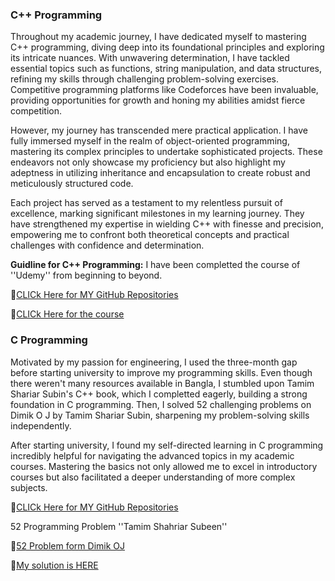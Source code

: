 ### **C++ Programming**
Throughout my academic journey, I have dedicated myself to mastering C++ programming, diving deep into its foundational principles and exploring its intricate nuances. With unwavering determination, I have tackled essential topics such as functions, string manipulation, and data structures, refining my skills through challenging problem-solving exercises. Competitive programming platforms like Codeforces have been invaluable, providing opportunities for growth and honing my abilities amidst fierce competition.

However, my journey has transcended mere practical application. I have fully immersed myself in the realm of object-oriented programming, mastering its complex principles to undertake sophisticated projects. These endeavors not only showcase my proficiency but also highlight my adeptness in utilizing inheritance and encapsulation to create robust and meticulously structured code.

Each project has served as a testament to my relentless pursuit of excellence, marking significant milestones in my learning journey. They have strengthened my expertise in wielding C++ with finesse and precision, empowering me to confront both theoretical concepts and practical challenges with confidence and determination.



**Guidline for C++ Programming:**
I have been completted the course of ''Udemy'' from beginning to beyond.


🔗[CLICk Here for MY GitHub Repositories](https://github.com/Nusrat008/C-plus-plus-Programming-basic-to-Intermediate)

🔗[CLICk Here for the course](https://drive.google.com/drive/folders/1qdH4Gn2p-Ids-UH5u_4TRlkOUphPqdm6?usp=sharing)

### **C Programming**

Motivated by my passion for engineering, I used the three-month gap before starting university to improve my programming skills. Even though there weren't many resources available in Bangla, I stumbled upon Tamim Shariar Subin's C++ book, which I completted eagerly, building a strong foundation in C programming. Then, I solved 52 challenging problems on Dimik O J by Tamim Shariar Subin, sharpening my problem-solving skills independently.

After starting university, I found my self-directed learning in C programming incredibly helpful for navigating the advanced topics in my academic courses. Mastering the basics not only allowed me to excel in introductory courses but also facilitated a deeper understanding of more complex subjects. 



🔗[CLICk Here for MY GitHub Repositories](https://github.com/Nusrat008/C-programming)


52 Programming Problem ''Tamim Shahriar Subeen''

🔗[52 Problem form Dimik OJ ](https://dimikoj.com/problems)


🔗[My solution is HERE](https://github.com/Nusrat008/C-programming/tree/main/52%20Problem%20Solving)
